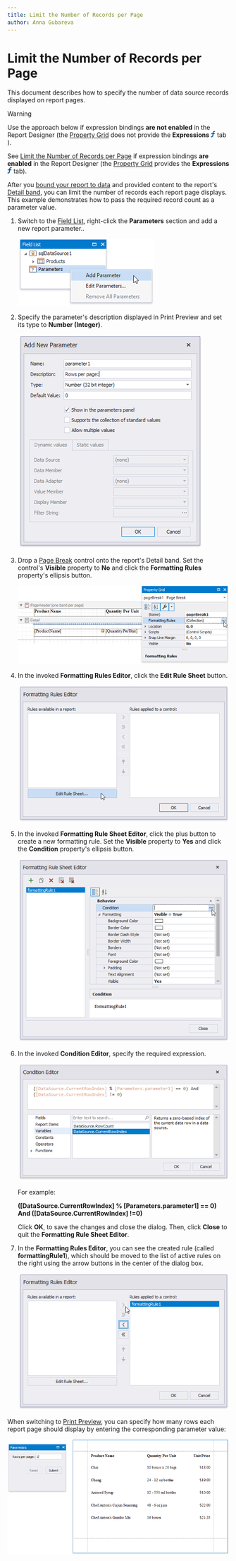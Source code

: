 ```yaml
---
title: Limit the Number of Records per Page
author: Anna Gubareva
---
```

# Limit the Number of Records per Page

This document describes how to specify the number of data source records displayed on report pages.

> [!Warning]
> Use the approach below if expression bindings **are not enabled** in the Report Designer (the [Property Grid](../../report-designer-tools/ui-panels/property-grid.md) does not provide the **Expressions** ![](../../../../../images/eurd-win-property-grid-expressions-icon.png) tab ).
>
> See [Limit the Number of Records per Page](../shape-data-expression-bindings/limit-the-number-of-records-per-page.md) if expression bindings **are enabled** in the Report Designer (the [Property Grid](../../report-designer-tools/ui-panels/property-grid.md) provides the **Expressions** ![](../../../../../images/eurd-win-property-grid-expressions-icon.png) tab).

After you [bound your report to data](../../bind-to-data.md) and provided content to the report's [Detail band](../../introduction-to-banded-reports.md), you can limit the number of records each report page displays. This example demonstrates how to pass the required record count as a parameter value.

 1. Switch to the [Field List](../../report-designer-tools/ui-panels/field-list.md), right-click the **Parameters** section and add a new report parameter..
	
	![](../../../../../images/eurd-win-shaping-filter-add-parameter.png)

2. Specify the parameter's description displayed in Print Preview and set its type to **Number (Integer)**.
	
	![](../../../../../images/eurd-win-shaping-limit-parameter-settings.png)

3. Drop a [Page Break](../../use-report-elements/use-basic-report-controls/page-break.md) control onto the report's Detail band. Set the control's **Visible** property to **No** and click the **Formatting Rules** property's ellipsis button.

    ![](../../../../../images/eurd-win-shaping-page-break-formatting-rules.png)

4. In the invoked **Formatting Rules Editor**, click the **Edit Rule Sheet** button.

    ![](../../../../../images/eurd-win-shaping-edit-rule-sheet.png)

5. In the invoked **Formatting Rule Sheet Editor**, click the plus button to create a new formatting rule. Set the **Visible** property to **Yes** and click the **Condition** property's ellipsis button.

	![](../../../../../images/eurd-win-shaping-page-break-formatting-rule-settings.png)

6. In the invoked **Condition Editor**, specify the required expression.
	
	![](../../../../../images/eurd-win-shaping-page-break-condtion.png)
	
	For example:
	
	**([DataSource.CurrentRowIndex] % [Parameters.parameter1] == 0) And ([DataSource.CurrentRowIndex] !=0)**

    Click **OK**, to save the changes and close the dialog. Then, click **Close** to quit the **Formatting Rule Sheet Editor**.

7. In the **Formatting Rules Editor**, you can see the created rule (called **formattingRule1**), which should be moved to the list of active rules on the right using the arrow buttons in the center of the dialog box.

	![](../../../../../images/eurd-win-shaping-apply-formatting-rule.png)

When switching to [Print Preview](../../preview-print-and-export-reports.md), you can specify how many rows each report page should display by entering the corresponding parameter value:

![](../../../../../images/eurd-win-shaping-limit-rows-result.png)